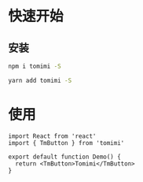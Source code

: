 # 快速开始

## 安装
```bash
npm i tomimi -S

yarn add tomimi -S
```

# 使用

```tsx
import React from 'react'
import { TmButton } from 'tomimi'

export default function Demo() {
  return <TmButton>Tomimi</TmButton>
}
```

